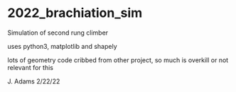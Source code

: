 # 2022_brachiation_sim
Simulation of second rung climber

uses python3, matplotlib and shapely

lots of geometry code cribbed from other project, so much is overkill or not relevant for this

J. Adams 2/22/22
